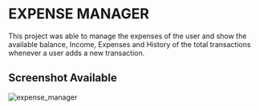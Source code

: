 # EXPENSE MANAGER

This project was able to manage the expenses of the user and show the available balance, Income, Expenses and History of the total transactions whenever a user adds a new transaction. 

## Screenshot Available
![expense_manager](https://user-images.githubusercontent.com/63871069/107668441-b1564200-6cb6-11eb-8dcb-f6b822691d8e.png)

